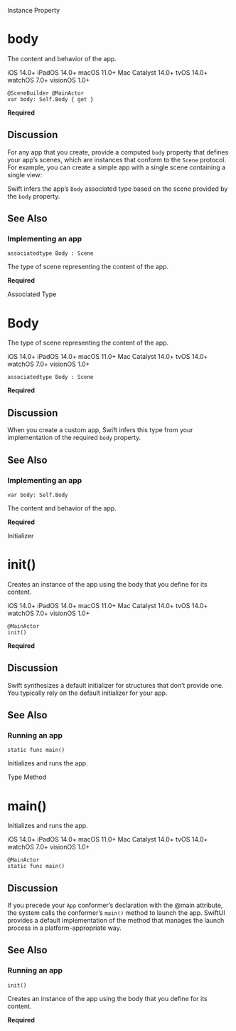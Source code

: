 Instance Property

# body

The content and behavior of the app.

iOS 14.0+  iPadOS 14.0+  macOS 11.0+  Mac Catalyst 14.0+  tvOS 14.0+  watchOS
7.0+  visionOS 1.0+

    
    
    @SceneBuilder @MainActor
    var body: Self.Body { get }

**Required**

## Discussion

For any app that you create, provide a computed `body` property that defines
your app’s scenes, which are instances that conform to the `Scene` protocol.
For example, you can create a simple app with a single scene containing a
single view:

Swift infers the app’s `Body` associated type based on the scene provided by
the `body` property.

## See Also

### Implementing an app

`associatedtype Body : Scene`

The type of scene representing the content of the app.

**Required**

Associated Type

# Body

The type of scene representing the content of the app.

iOS 14.0+  iPadOS 14.0+  macOS 11.0+  Mac Catalyst 14.0+  tvOS 14.0+  watchOS
7.0+  visionOS 1.0+

    
    
    associatedtype Body : Scene

**Required**

## Discussion

When you create a custom app, Swift infers this type from your implementation
of the required `body` property.

## See Also

### Implementing an app

`var body: Self.Body`

The content and behavior of the app.

**Required**

Initializer

# init()

Creates an instance of the app using the body that you define for its content.

iOS 14.0+  iPadOS 14.0+  macOS 11.0+  Mac Catalyst 14.0+  tvOS 14.0+  watchOS
7.0+  visionOS 1.0+

    
    
    @MainActor
    init()

**Required**

## Discussion

Swift synthesizes a default initializer for structures that don’t provide one.
You typically rely on the default initializer for your app.

## See Also

### Running an app

`static func main()`

Initializes and runs the app.

Type Method

# main()

Initializes and runs the app.

iOS 14.0+  iPadOS 14.0+  macOS 11.0+  Mac Catalyst 14.0+  tvOS 14.0+  watchOS
7.0+  visionOS 1.0+

    
    
    @MainActor
    static func main()

## Discussion

If you precede your `App` conformer’s declaration with the @main attribute,
the system calls the conformer’s `main()` method to launch the app. SwiftUI
provides a default implementation of the method that manages the launch
process in a platform-appropriate way.

## See Also

### Running an app

`init()`

Creates an instance of the app using the body that you define for its content.

**Required**


